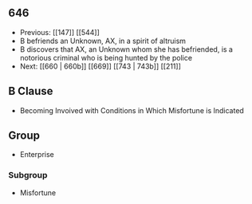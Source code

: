 ## 646
- Previous: [[147]] [[544]] 
- B befriends an Unknown, AX, in a spirit of altruism
- B discovers that AX, an Unknown whom she has befriended, is a notorious criminal who is being hunted by the police
- Next: [[660 | 660b]] [[669]] [[743 | 743b]] [[211]] 

## B Clause
- Becoming Invoived with Conditions in Which Misfortune is Indicated

## Group
- Enterprise

### Subgroup
- Misfortune

